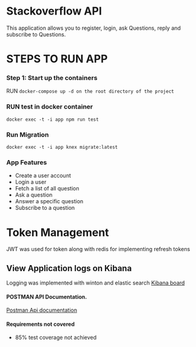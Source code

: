 # Stackoverflow API

This application allows you to register, login, ask Questions, reply and subscribe to Questions.

# STEPS TO RUN APP

### Step 1: Start up the containers

RUN `docker-compose up -d on the root directory of the project`

### RUN test in docker container

`docker exec -t -i app npm run test`

### Run Migration

`docker exec -t -i app knex migrate:latest`

### App Features

- Create a user account
- Login a user
- Fetch a list of all question
- Ask a question
- Answer a specific question
- Subscribe to a question

# Token Management

JWT was used for token along with redis for implementing refresh tokens

## View Application logs on Kibana

Logging was implemented with winton and elastic search
[Kibana board](http://localhost:5601/app/kibana#/discover)

#### POSTMAN API Documentation.

[Postman Api documentation](https://documenter.getpostman.com/view/5622145/TzsbLSvL)

#### Requirements not covered

- 85% test coverage not achieved
